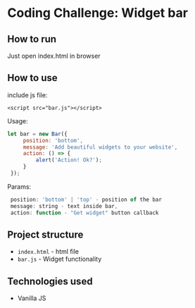 # Coding Challenge: Widget bar 

## How to run

Just open index.html in browser

## How to use

include js file:

`<script src="bar.js"></script>`

Usage: 

```js 
let bar = new Bar({
     position: 'bottom',
     message: 'Add beautiful widgets to your website',
     action: () => {
         alert('Action! Ok?');
     }
 });
```
Params: 

```js 
 position: 'bottom' | 'top' - position of the bar
 message: string - text inside bar,
 action: function - "Get widget" button callback
```


## Project structure

- `index.html` - html file
- `bar.js` - Widget functionality

## Technologies used

- Vanilla JS